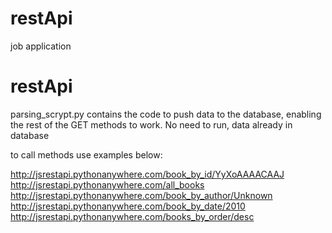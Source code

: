 # restApi
job application
# restApi

parsing_scrypt.py contains the code to push data to the database, enabling the rest of the GET methods to work.
No need to run, data already in database

to call methods use examples below:

http://jsrestapi.pythonanywhere.com/book_by_id/YyXoAAAACAAJ
http://jsrestapi.pythonanywhere.com/all_books
http://jsrestapi.pythonanywhere.com/book_by_author/Unknown
http://jsrestapi.pythonanywhere.com/book_by_date/2010
http://jsrestapi.pythonanywhere.com/books_by_order/desc
